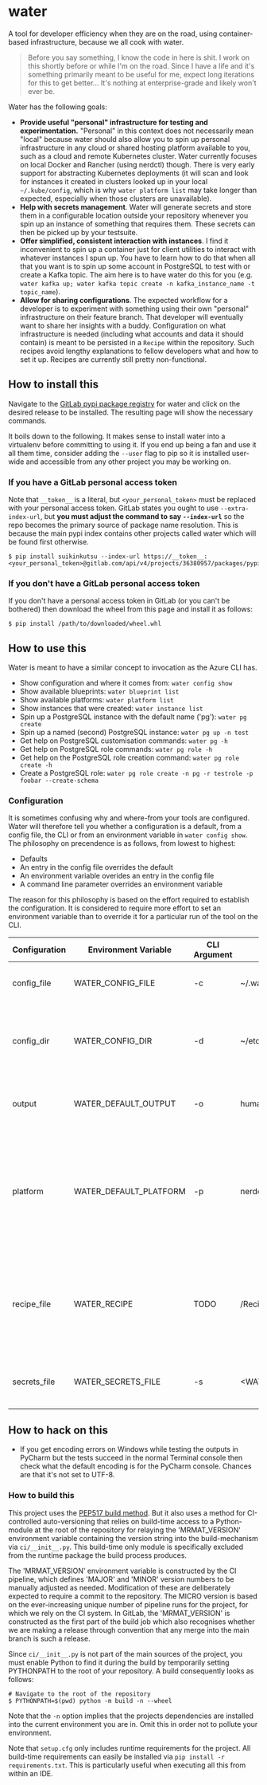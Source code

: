 # water

A tool for developer efficiency when they are on the road, using container-based infrastructure, because we all cook 
with water.

> Before you say something, I know the code in here is shit. I work on this shortly before or while I'm on the road.
> Since I have a life and it's something primarily meant to be useful for me, expect long iterations for this to get
> better... It's nothing at enterprise-grade and likely won't ever be.

Water has the following goals:

* **Provide useful "personal" infrastructure for testing and experimentation.** "Personal" in this context does not 
  necessarily mean "local" because water should also allow you to spin up personal infrastructure in any cloud or 
  shared hosting platform available to you, such as a cloud and remote Kubernetes cluster. Water currently focuses 
  on local Docker and Rancher (using nerdctl) though. There is very early support for abstracting Kubernetes 
  deployments (it will scan and look for instances it created in clusters looked up in your local `~/.kube/config`, 
  which is why `water platform list` may take longer than expected, especially when those clusters are unavailable).
* **Help with secrets management**. Water will generate secrets and store them in a configurable location outside 
  your repository whenever you spin up an instance of something that requires them. These secrets can then be picked 
  up by your testsuite.
* **Offer simplified, consistent interaction with instances**. I find it inconvenient to spin up a container just for 
  client 
  utilities to interact with whatever instances I spun up. You have to learn how to do that when all that you want 
  is to spin up some account in PostgreSQL to test with or create a Kafka topic. The aim here is to have water do 
  this for you (e.g. `water kafka up; water kafka topic create -n kafka_instance_name -t topic_name`).
* **Allow for sharing configurations**. The expected workflow for a developer is to experiment with something using 
  their own "personal" infrastructure on their feature branch. That developer will eventually want to share her 
  insights with a buddy. Configuration on what infrastructure is needed (including what accounts and data it should 
  contain) is meant to be persisted in a `Recipe` within the repository. Such recipes avoid lengthy explanations to 
  fellow developers what and how to set it up. Recipes are currently still pretty non-functional.

## How to install this

Navigate to the [GitLab pypi package registry](https://gitlab.com/mrmatorg/water/-/packages/) for water and click on 
the desired release to be installed. The resulting page will show the necessary commands.

It boils down to the following. It makes sense to install water into a virtualenv before committing to using it. If 
you end up being a fan and use it all them time, consider adding the `--user` flag to pip so it is installed user-wide
and accessible from any other project you may be working on.

### If you have a GitLab personal access token

Note that `__token__` is a literal, but `<your_personal_token>` must be replaced with your personal access token. 
GitLab states you ought to use `--extra-index-url`, but **you must adjust the command to say `--index-url`** so the
repo becomes the primary source of package name resolution. This is because the main pypi index contains other projects
called water which will be found first otherwise.

```shell
$ pip install suikinkutsu --index-url https://__token__:<your_personal_token>@gitlab.com/api/v4/projects/36380957/packages/pypi/simple
```

### If you don't have a GitLab personal access token

If you don't have a personal access token in GitLab (or you can't be bothered) then download the wheel from this page
and install it as follows:

```shell
$ pip install /path/to/downloaded/wheel.whl
```

## How to use this

Water is meant to have a similar concept to invocation as the Azure CLI has.

* Show configuration and where it comes from: `water config show`
* Show available blueprints: `water blueprint list`
* Show available platforms: `water platform list`
* Show instances that were created: `water instance list`
* Spin up a PostgreSQL instance with the default name ('pg'): `water pg create`
* Spin up a named (second) PostgreSQL instance: `water pg up -n test`
* Get help on PostgreSQL customisation commands: `water pg -h`
* Get help on PostgreSQL role commands: `water pg role -h`
* Get help on the PostgreSQL role creation command: `water pg role create -h`
* Create a PostgreSQL role: `water pg role create -n pg -r testrole -p foobar --create-schema`

### Configuration

It is sometimes confusing why and where-from your tools are configured. Water will therefore tell you whether a 
configuration is a default, from a config file, the CLI or from an environment variable in `water config show`. The 
philosophy on precendence is as follows, from lowest to highest:

* Defaults
* An entry in the config file overrides the default
* An environment variable overides an entry in the config file
* A command line parameter overrides an environment variable

The reason for this philosophy is based on the effort required to establish the configuration. It is considered to 
require more effort to set an environment variable than to override it for a particular run of the tool on the CLI.

| Configuration | Environment Variable   | CLI Argument | Default                           | Description                                                                                                           |
|---------------|------------------------|--------------|-----------------------------------|-----------------------------------------------------------------------------------------------------------------------|
| config_file   | WATER_CONFIG_FILE      | -c           | ~/.water                          | Overall configuration file for water itself                                                                           |
| config_dir    | WATER_CONFIG_DIR       | -d           | ~/etc                             | Base path into which app-specific config files (with secrets) are written                                             |
| output        | WATER_DEFAULT_OUTPUT   | -o           | human                             | Output format. One of 'human', 'json' or 'yaml'                                                                       |
| platform      | WATER_DEFAULT_PLATFORM | -p           | nerdctl                           | Default platform in which instances are created. These are auto-discovered and even the default may not be available. |
| recipe_file   | WATER_RECIPE           | TODO         | <PROJECT>/Recipe                  | File (within repository) in which the overall recipe for instances is stored (currently non-functional)               |
| secrets_file  | WATER_SECRETS_FILE     | -s           | <WATER_CONFIG_DIR>/<PROJECT>.json | App-specific config file (with secrets)                                                                               |

## How to hack on this

* If you get encoding errors on Windows while testing the outputs in PyCharm but the tests succeed in the normal 
  Terminal console then check what the default encoding is for the PyCharm console. Chances are that it's not set to 
  UTF-8.

### How to build this

This project uses the [PEP517 build method](https://peps.python.org/pep-0517/). But it also uses a method for 
CI-controlled auto-versioning that relies on build-time access to a Python-module at the root of the repository for 
relaying the 'MRMAT_VERSION' environment variable containing the version string into the build-mechanism via 
`ci/__init__.py`. This build-time only module is specifically excluded from the runtime package the build process 
produces.

The 'MRMAT_VERSION' environment variable is constructed by the CI pipeline, which defines 'MAJOR' and 'MINOR' version
numbers to be manually adjusted as needed. Modification of these are deliberately expected to require a commit to 
the repository. The MICRO version is based on the ever-increasing unique number of pipeline runs for the project, 
for which we rely on the CI system. In GitLab, the 'MRMAT_VERSION' is constructed as the first part of the build job 
which also recognises whether we are making a release through convention that any merge into the main branch is such 
a release. 

Since `ci/__init__.py` is not part of the main sources of the project, you must enable Python to find it during the 
build by temporarily setting PYTHONPATH to the root of your repository. A build consequently looks as follows:

```shell
# Navigate to the root of the repository
$ PYTHONPATH=$(pwd) python -m build -n --wheel
```

Note that the `-n` option implies that the projects dependencies are installed into the current environment you are 
in. Omit this in order not to pollute your environment.

Note that `setup.cfg` only includes runtime requirements for the project. All build-time requirements can easily be 
installed via `pip install -r requirements.txt`. This is particularly useful when executing all this from within an IDE.
